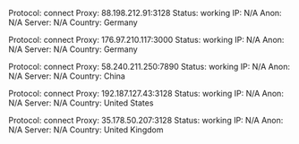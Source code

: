 Protocol: connect
Proxy: 88.198.212.91:3128
Status: working
IP: N/A
Anon: N/A
Server: N/A
Country: Germany

Protocol: connect
Proxy: 176.97.210.117:3000
Status: working
IP: N/A
Anon: N/A
Server: N/A
Country: Germany

Protocol: connect
Proxy: 58.240.211.250:7890
Status: working
IP: N/A
Anon: N/A
Server: N/A
Country: China

Protocol: connect
Proxy: 192.187.127.43:3128
Status: working
IP: N/A
Anon: N/A
Server: N/A
Country: United States

Protocol: connect
Proxy: 35.178.50.207:3128
Status: working
IP: N/A
Anon: N/A
Server: N/A
Country: United Kingdom

